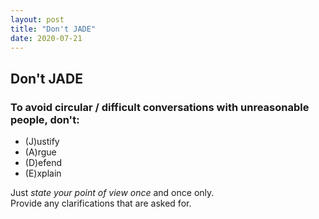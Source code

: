 ```yaml
---
layout: post
title: "Don't JADE"
date: 2020-07-21
---
```



## Don't JADE

### To avoid circular / difficult conversations with unreasonable people, don't:

- (J)ustify
- (A)rgue
- (D)efend
- (E)xplain

Just _state your point of view once_ and once only.  
Provide any clarifications that are asked for.  

